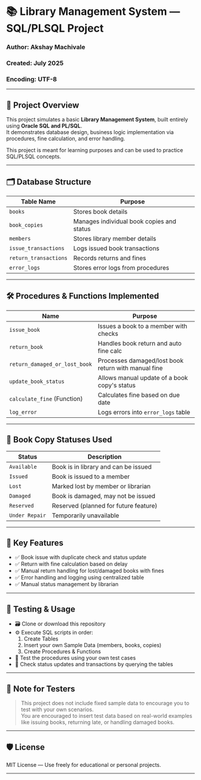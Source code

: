 # 📚 Library Management System — SQL/PLSQL Project

### Author: Akshay Machivale  
### Created: July 2025  
### Encoding: UTF-8  

---

## 📝 Project Overview

This project simulates a basic **Library Management System**, built entirely using **Oracle SQL and PL/SQL**.  
It demonstrates database design, business logic implementation via procedures, fine calculation, and error handling.  

This project is meant for learning purposes and can be used to practice SQL/PLSQL concepts.

---

## 🗂️ Database Structure

| Table Name           | Purpose                                  |
|----------------------|------------------------------------------|
| `books`             | Stores book details                      |
| `book_copies`       | Manages individual book copies and status|
| `members`           | Stores library member details            |
| `issue_transactions`| Logs issued book transactions            |
| `return_transactions`| Records returns and fines                |
| `error_logs`        | Stores error logs from procedures        |

---

## 🛠️ Procedures & Functions Implemented

| Name                        | Purpose                                 |
|------------------------------|-----------------------------------------|
| `issue_book`                | Issues a book to a member with checks  |
| `return_book`               | Handles book return and auto fine calc |
| `return_damaged_or_lost_book`| Processes damaged/lost book return with manual fine |
| `update_book_status`        | Allows manual update of a book copy's status |
| `calculate_fine` (Function) | Calculates fine based on due date      |
| `log_error`                 | Logs errors into `error_logs` table    |

---

## 📄 Book Copy Statuses Used

| Status        | Description                                    |
|---------------|------------------------------------------------|
| `Available`  | Book is in library and can be issued          |
| `Issued`     | Book is issued to a member                    |
| `Lost`       | Marked lost by member or librarian            |
| `Damaged`    | Book is damaged, may not be issued            |
| `Reserved`   | Reserved (planned for future feature)         |
| `Under Repair`| Temporarily unavailable                       |

---

## 🧩 Key Features
- ✅ Book issue with duplicate check and status update  
- ✅ Return with fine calculation based on delay  
- ✅ Manual return handling for lost/damaged books with fines  
- ✅ Error handling and logging using centralized table  
- ✅ Manual status management by librarian  

---

## 🧪 Testing & Usage

- 🗃️ Clone or download this repository  
- ⚙️ Execute SQL scripts in order:
  1. Create Tables  
  2. Insert your own Sample Data (members, books, copies)  
  3. Create Procedures & Functions  
- 📝 Test the procedures using your own test cases  
- 🔎 Check status updates and transactions by querying the tables  

---

## 📢 Note for Testers

> This project does not include fixed sample data to encourage you to test with your own scenarios.  
> You are encouraged to insert test data based on real-world examples like issuing books, returning late, or handling damaged books.  

---

## 🛡️ License  
MIT License — Use freely for educational or personal projects.

---

